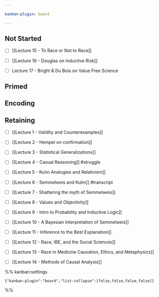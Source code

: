 ```yaml
---

kanban-plugin: board

---
```


## Not Started

- [ ] [[Lecture 15 - To Race or Not to Race]]
- [ ] [[Lecture 16 - Douglas on Inductive Risk]]
- [ ] Lecture 17 - Bright & Du Bois on Value Free Science


## Primed



## Encoding



## Retaining

- [ ] [[Lecture 1 - Validity and Counterexamples]]
- [ ] [[Lecture 2 - Hempel on confirmation]]
- [ ] [[Lecture 3 - Statistical Generalizations]]
- [ ] [[Lecture 4 - Casual Reasoning]] #struggle
- [ ] [[Lecture 5 - Kuhn Analogies and Relativism]]
- [ ] [[Lecture 6 - Semmelweis and Kuhn]] #transcript
- [ ] [[Lecture 7 - Shattering the myth of Semmelweis]]
- [ ] [[Lecture 8 - Values and Objectivity]]
- [ ] [[Lecture 9 - Intro to Probability and Inductive Logic]]
- [ ] [[Lecture 10 - A Bayesian Interpretation of Semmelweis]]
- [ ] [[Lecture 11 - Inference to the Best Explanation]]
- [ ] [[Lecture 12 - Race, IBE, and the Social Sciences]]
- [ ] [[Lecture 13 - Race in Medicine Causation, Ethics, and Metaphysics]]
- [ ] [[Lecture 14 - Methods of Causal Analysis]]




%% kanban:settings
```
{"kanban-plugin":"board","list-collapse":[false,false,false,false]}
```
%%